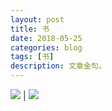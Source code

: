 ```yaml
---
layout: post
title: 书
date: 2018-05-25
categories: blog
tags: [书]
description: 文章金句。
---
```



![](https://raw.githubusercontent.com/feiyuii/feiyuii.GitHub.io/master/img/book/1527697056.png) | ![](https://raw.githubusercontent.com/feiyuii/feiyuii.GitHub.io/master/img/book/1527696948.png)
